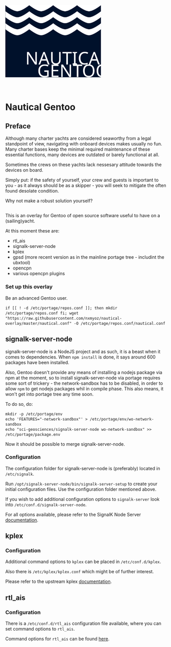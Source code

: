 <div align="left">
	<img width="300" height="225" src="artwork/nautical-gentoo.svg" alt="Nautical Gentoo">
	<br>
	<br>
	<br>
</div>


# Nautical Gentoo


## Preface

Although many charter yachts are considered seaworthy from a legal standpoint of view, navigating with onboard devices makes usually no fun.
Many charter bases keep the minimal required maintenance of these essential functions, many devices are outdated or barely functional at all.

Sometimes the crews on these yachts lack nessesary attitude towards the devices on board.

Simply put: if the safety of yourself, your crew and guests is important to you - as it always should be as a skipper - you will seek to mitigate the often found desolate condition.

Why not make a robust solution yourself?

## 
This is an overlay for Gentoo of open source software useful to have on a (sailing)yacht.

At this moment these are:
* rtl_ais
* signalk-server-node
* kplex
* gpsd (more recent version as in the mainline portage tree - includint the ubxtool)
* opencpn
* various opencpn plugins

### Set up this overlay

Be an advanced Gentoo user.

```
if [[ ! -d /etc/portage/repos.conf ]]; then mkdir /etc/portage/repos.conf fi; wget "https://raw.githubusercontent.com/nxmyoz/nautical-overlay/master/nautical.conf" -O /etc/portage/repos.conf/nautical.conf
```

## signalk-server-node

signalk-server-node is a NodeJS project and as such, it is a beast when it comes to dependencies.
When `npm install` is done, it says around 600 packages have been installed.

Also, Gentoo doesn't provide any means of installing a nodejs package via npm at the moment, so to install signalk-server-node via portage requires some sort of trickery - the network-sandbox has to be disabled, in order to allow `npm` to get nodejs packages whil in compile phase. This also means, it won't get into portage tree any time soon.

To do so, do:

```
mkdir -p /etc/portage/env
echo 'FEATURES="-network-sandbox"' > /etc/portage/env/wo-network-sandbox
echo "sci-geosciences/signalk-server-node wo-network-sandbox" >> /etc/portage/package.env
```
Now it should be possible to merge signalk-server-node.

### Configuration

The configuration folder for signalk-server-node is (preferably) located in `/etc/signalk`.

Run `/opt/signalk-server-node/bin/signalk-server-setup` to create your initial configuration files. Use the configuration folder mentioned above.

If you wish to add additional configuration options to `signalk-server` look into `/etc/conf.d/signalk-server-node`.

For all options available, please refer to the SignalK Node Server [documentation](https://github.com/SignalK/signalk-server-node).

## kplex

### Configuration

Additional command options to `kplex` can be placed in `/etc/conf.d/kplex`.

Also there is `/etc/kplex/kplex.conf` which might be of further interest.

Please refer to the upstream kplex [documentation](http://www.stripydog.com/kplex/configuration.html).

## rtl_ais

### Configuration

There is a `/etc/conf.d/rtl_ais` configuration file available, where you can set command options to `rtl_ais`.

Command options for `rtl_ais` can be found [here](https://github.com/dgiardini/rtl-ais).
